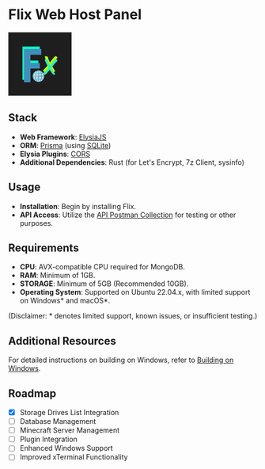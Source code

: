 # Flix Web Host Panel

![Flix Web Host Panel Icon](v1_panel/icons/icon.png)

## Stack
- **Web Framework**: [ElysiaJS](https://elysiajs.com/)
- **ORM**: [Prisma](https://www.prisma.io/) (using [SQLite](https://sqlite.org/))
- **Elysia Plugins**: [CORS](https://elysiajs.com/plugins/cors.html)
- **Additional Dependencies**: Rust (for Let's Encrypt, 7z Client, sysinfo)

## Usage
- **Installation**: Begin by installing Flix.
- **API Access**: Utilize the [API Postman Collection](https://www.postman.com/prtech-india/workspace/flix/overview) for testing or other purposes.

## Requirements
- **CPU**: AVX-compatible CPU required for MongoDB.
- **RAM**: Minimum of 1GB.
- **STORAGE**: Minimum of 5GB (Recommended 10GB).
- **Operating System**: Supported on Ubuntu 22.04.x, with limited support on Windows* and macOS*.

(Disclaimer: \* denotes limited support, known issues, or insufficient testing.)

## Additional Resources
For detailed instructions on building on Windows, refer to [Building on Windows](windows.md).

## Roadmap
- [X] Storage Drives List Integration
- [ ] Database Management
- [ ] Minecraft Server Management
- [ ] Plugin Integration
- [ ] Enhanced Windows Support
- [ ] Improved xTerminal Functionality